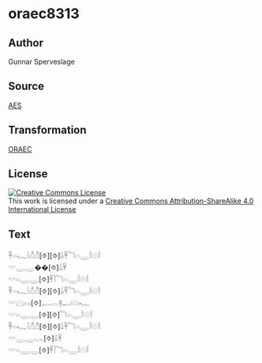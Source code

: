 # oraec8313

## Author

Gunnar Sperveslage

## Source

[AES](https://github.com/simondschweitzer/aes)

## Transformation

[ORAEC](https://oraec.github.io/)

## License

<a rel="license" href="http://creativecommons.org/licenses/by-sa/4.0/"><img alt="Creative Commons License" style="border-width:0" src="https://i.creativecommons.org/l/by-sa/4.0/88x31.png" /></a><br />This work is licensed under a <a rel="license" href="http://creativecommons.org/licenses/by-sa/4.0/">Creative Commons Attribution-ShareAlike 4.0 International License</a>

## Text

𓋹𓏏𓆑𓇋𓀯𓀯[⯑][⯑]𓏙𓋹𓆓𓏏𓇾𓎛𓇳𓎛<br>
𓎟𓇾𓇾��[⯑]𓏙𓋹<br>
𓎟𓏏𓇾𓇾[⯑]𓋹𓍘𓆓𓏏𓇾𓎛𓇳𓎛<br>
𓋹𓏏𓆑𓇋𓀯𓀯[⯑][⯑]𓏙𓋹𓆓𓏏𓇾𓎛𓇳𓎛<br>
𓎟𓈍𓏥[⯑]𓉻𓐛𓊢𓂝𓇳𓏤𓆑<br>
𓎟𓏏𓇾𓇾[⯑][⯑]𓆓𓏏𓇾𓎛𓇳𓎛<br>
𓋹𓏏𓆑𓇋𓀯𓀯[⯑][⯑]𓏙𓋹𓆓𓏏𓇾𓎛𓇳𓎛<br>
𓎟𓇾𓇾𓈅𓈅[⯑]𓏙𓋹<br>
𓎟𓏏𓇾𓇾[⯑]𓋹𓍘𓆓𓏏𓇾𓎛𓇳𓎛<br>
